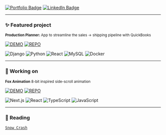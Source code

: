 [![Portfolio Badge](https://img.shields.io/badge/Portfolio-74aa9c?style=for-the-badge)](https://michellef.dev)
[![LinkedIn Badge](https://img.shields.io/badge/LinkedIn-0077B5?style=for-the-badge)](https://www.linkedin.com/in/mflandin/)

---

### ✨ Featured project

<sub>**Production Planner:** App to streamline the sales → shipping pipeline with QuickBooks</sub>  

[![DEMO](https://img.shields.io/badge/-DEMO-E5D08E?style=flat-square&logo=google-chrome&logoColor=000000&labelColor=E5D08E)](https://production-planner.michellef.dev)
[![REPO](https://img.shields.io/badge/-REPO-E5D08E?style=flat-square&logo=github&logoColor=000000&labelColor=E5D08E)](https://github.com/michellevit/Production-Planner)

![Django](https://img.shields.io/badge/django-fbe6a2)
![Python](https://img.shields.io/badge/python-fbe6a2)
![React](https://img.shields.io/badge/react-fbe6a2)
![MySQL](https://img.shields.io/badge/mysql-fbe6a2)
![Docker](https://img.shields.io/badge/docker-fbe6a2)


---

### 🦊 Working on
 
<sub>**Fox Animation**  8-bit inspired side-scroll animation</sub>  

[![DEMO](https://img.shields.io/badge/-DEMO-E98B7C?style=flat-square&logo=google-chrome&logoColor=000000&labelColor=E98B7C)](https://fennec.michellef.dev)
[![REPO](https://img.shields.io/badge/-REPO-E98B7C?style=flat-square&logo=github&logoColor=000000&labelColor=E98B7C)](https://github.com/michellevit/Fennec-Animation)

![Next.js](https://img.shields.io/badge/next.js-ff9e8d)
![React](https://img.shields.io/badge/react-ff9e8d)
![TypeScript](https://img.shields.io/badge/typescript-ff9e8d)
![JavaScript](https://img.shields.io/badge/javascript-ff9e8d)


---

### 📖 Reading  
[`Snow Crash`](https://www.goodreads.com/book/show/61240297-snow-crash)   
